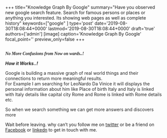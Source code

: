 +++
title="Knowledge Graph By Google"
summary="Have you observed new google search feature. Search for famous persons or places or anything you interested. Its showing web pages as well as complete history"
keywords=["google"
]
type='post'
date='2019-08-30T18:08:44+0000'
lastmod='2019-08-30T18:08:44+0000'
draft='true'
authors=['admin']
[image]
caption='Knowledge Graph By Google'
focal_point=''
preview_only=false
+++
















<span style="font-family: Georgia, Times New Roman, serif;"><br>
<span style="background-color: white;"><b><i><span style="color: #222222;">No More Confusions from Now&nbsp;on wards..!</span></i></b></span></span>











<span style="background-color: white; background-position: initial initial; background-repeat: initial initial; color: #222222;"><b><i>How it Works..!</i></b></span>

<span style="background-color: white; background-position: initial initial; background-repeat: initial initial; color: #222222;">Google is building a massive graph of real world things and their connections to return more meaningful results.</span><br>
<span style="background-color: white; background-position: initial initial; background-repeat: initial initial; color: #222222;">For Example I am searching for LeoNardo Da Vinice it will displays the personal information about him like</span><span style="background-color: white;">&nbsp;</span><span style="background-color: white; background-position: initial initial; background-repeat: initial initial; color: #222222;">Place of birth Italy and Italy is linked with Italy details like capital city Rome and Rome is linked with Rome details etc.&nbsp;</span>

<span style="background-color: white; background-position: initial initial; background-repeat: initial initial; color: #222222;">So when we search something we can get more answers and discovers more</span>

















Wait before leaving.
why can’t you follow me on <a href="https://twitter.com/arungudelli" target="_blank" rel="noopener">twitter</a> or be a friend on <a href="https://www.facebook.com/gudelliArun" target="_blank" rel="noopener">Facebook</a> or  <a href="https://www.linkedin.com/in/arungudelli/" target="_blank" rel="noopener">linkedn</a> to get in touch with me.







